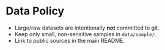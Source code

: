 # Data Policy

- Large/raw datasets are intentionally **not** committed to git.
- Keep only small, non-sensitive samples in `data/sample/`.
- Link to public sources in the main README.